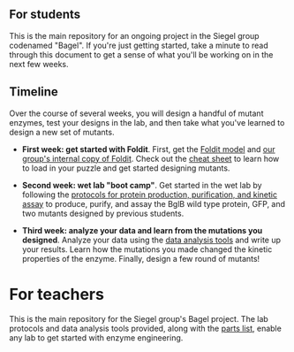 ## For students

This is the main repository for an ongoing project in the Siegel group codenamed "Bagel". If you're just getting started, take a minute to read through this document to get a sense of what you'll be working on in the next few weeks.

## Timeline 

Over the course of several weeks, you will design a handful of mutant enzymes, test your designs in the lab, and then take what you've learned to design a new set of mutants. 

+ **First week: get started with Foldit**. First, get the [Foldit model](http://github.com/dacarlin/bagel-foldit) and [our group's internal copy of Foldit](http://games.cs.washington.edu/foldit/build/release/). Check out the [cheat sheet](http://github.com/dacarlin/bagel-foldit) to learn how to load in your puzzle and get started designing mutants. 

+ **Second week: wet lab "boot camp"**. Get started in the wet lab by following the [protocols for protein production, purification, and kinetic assay](http://github.com/dacarlin/bagel-protocol) to produce, purify, and assay the BglB wild type protein, GFP, and two mutants designed by previous students. 

+ **Third week: analyze your data and learn from the mutations you designed**. Analyze your data using the [data analysis tools](http://github.com/dacarlin/bagel-fitter) and write up your results. Learn how the mutations you made changed the kinetic properties of the enzyme. Finally, design a few round of mutants! 

# For teachers  

This is the main repository for the Siegel group's Bagel project. The lab protocols and data analysis tools provided, along with the [parts list](https://docs.google.com/spreadsheets/d/106pUlbfcXcYa9Vg8fXZFAt3Imil9BYLZ1ztZ-R9lcZw/edit?usp=sharing), enable any lab to get started with enzyme engineering. 
